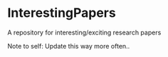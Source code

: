 # InterestingPapers
A repository for interesting/exciting research papers

Note to self: Update this way more often..

